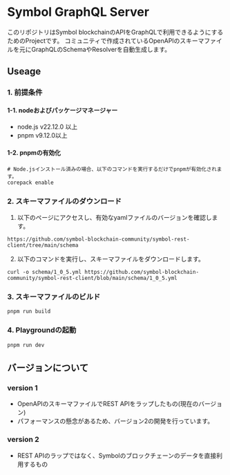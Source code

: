 # Symbol GraphQL Server

このリポジトリはSymbol blockchainのAPIをGraphQLで利用できるようにするためのProjectです。
コミュニティで作成されているOpenAPIのスキーマファイルを元にGraphQLのSchemaやResolverを自動生成します。

## Useage
### 1. 前提条件

#### 1-1. nodeおよびパッケージマネージャー

- node.js v22.12.0 以上
- pnpm v9.12.0以上

#### 1-2. pnpmの有効化
```
# Node.jsインストール済みの場合、以下のコマンドを実行するだけでpnpmが有効化されます。
corepack enable
```

### 2. スキーマファイルのダウンロード

1. 以下のページにアクセスし、有効なyamlファイルのバージョンを確認します。
```
https://github.com/symbol-blockchain-community/symbol-rest-client/tree/main/schema
```

2. 以下のコマンドを実行し、スキーマファイルをダウンロードします。
```
curl -o schema/1_0_5.yml https://github.com/symbol-blockchain-community/symbol-rest-client/blob/main/schema/1_0_5.yml
```

### 3. スキーマファイルのビルド

```
pnpm run build
```

### 4. Playgroundの起動

```
pnpm run dev
```

## バージョンについて

### version 1
- OpenAPIのスキーマファイルでREST APIをラップしたもの(現在のバージョン)
- パフォーマンスの懸念があるため、バージョン2の開発を行っています。

### version 2
- REST APIのラップではなく、Symbolのブロックチェーンのデータを直接利用するもの

